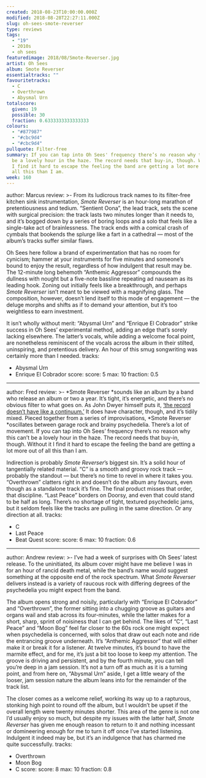 ```yaml
---
created: 2018-08-23T10:00:00.000Z
modified: 2018-08-28T22:27:11.000Z
slug: oh-sees-smote-reverser
type: reviews
tags:
  - "19"
  - 2010s
  - oh sees
featuredimage: 2018/08/Smote-Reverser.jpg
artist: Oh Sees
album: Smote Reverser
essentialtracks: ""
favouritetracks:
  - C
  - Overthrown
  - Abysmal Urn
totalscore:
  given: 19
  possible: 30
  fraction: 0.6333333333333333
colours:
  - "#877987"
  - "#cbc9d4"
  - "#cbc9d4"
pullquote: Filter-free
summary: If you can tap into Oh Sees' frequency there’s no reason why this can’t
  be a lovely hour in the haze. The record needs that buy-in, though. Without it
  I find it hard to escape the feeling the band are getting a lot more out of
  all this than I am.
week: 160
---
```

author: Marcus
review: >-
  From its ludicrous track names to its filter-free kitchen sink
  instrumentation, *Smote Reverser* is an hour-long marathon of pretentiousness
  and tedium. “Sentient Oona”, the lead track, sets the scene with surgical
  precision: the track lasts two minutes longer than it needs to, and it’s
  bogged down by a series of boring loops and a solo that feels like a
  single-take act of brainlessness. The track ends with a comical crash of
  cymbals that bookends the splurge like a fart in a cathedral — most of the
  album’s tracks suffer similar flaws.

  Oh Sees here follow a brand of experimentation that has no room for cynicism; hammer at your instruments for five minutes and someone’s bound to enjoy the result, regardless of how indulgent that result may be. The 12-minute long behemoth “Anthemic Aggressor” compounds the dullness with nought but a five-note bassline repeating ad nauseam as its leading hook. Zoning out initially feels like a breakthrough, and perhaps *Smote Reverser* isn’t meant to be viewed with a magnifying glass. The composition, however, doesn’t lend itself to this mode of engagement — the deluge morphs and shifts as if to demand your attention, but it’s too weightless to earn investment.

  It isn’t wholly without merit: “Abysmal Urn” and “Enrique El Cobrador” strike success in Oh Sees’ experimental method, adding an edge that’s sorely lacking elsewhere. The latter’s vocals, while adding a welcome focal point, are nonetheless reminiscent of the vocals across the album in their stilted, uninspiring, and pretentious delivery. An hour of this smug songwriting was certainly more than I needed.
tracks:
  - Abysmal Urn
  - ­­Enrique El Cobrador
score:
  score: 5
  max: 10
  fraction: 0.5
---
author: Fred
review: >-
  *Smote Reverser *sounds like an album by a band who release an album or two a
  year. It’s tight, it’s energetic, and there’s no obvious filter to what goes
  on. As John Dwyer himself puts it, [‘the record doesn’t have like a
  continuum.’](<https://www.billboard.com/articles/columns/rock/8468833/oh-sees-smote-reverser-interview>)
  It does have character, though, and it’s tidily mixed. Pieced together from a
  series of improvisations, *Smote Reverser *oscillates between garage rock and
  brainy psychedelia. There’s a lot of movement. If you can tap into Oh Sees’
  frequency there’s no reason why this can’t be a lovely hour in the haze. The
  record needs that buy-in, though. Without it I find it hard to escape the
  feeling the band are getting a lot more out of all this than I am.

  Indirection is probably *Smote Reverser*’s biggest sin. It’s a solid hour of tangentially related material. “C” is a smooth and groovy rock track — probably the standout — but there’s no time to revel in where it takes you. “Overthrown” clatters right in and doesn’t do the album any favours, even though as a standalone track it’s fine. The final product misses that order, that discipline. “Last Peace” borders on Doorsy, and even that could stand to be half as long. There’s no shortage of tight, textured psychedelic jams, but it seldom feels like the tracks are pulling in the same direction. Or any direction at all.
tracks:
  - C
  - ­­Last Peace
  - ­­Beat Quest
score:
  score: 6
  max: 10
  fraction: 0.6
---
author: Andrew
review: >-
  I’ve had a week of surprises with Oh Sees’ latest release. To the uninitiated,
  its album cover might have me believe I was in for an hour of rancid death
  metal, while the band’s name would suggest something at the opposite end of
  the rock spectrum. What *Smote Reverser* delivers instead is a variety of
  raucous rock with differing degrees of the psychedelia you might expect from
  the band.

  The album opens strong and noisily, particularly with “Enrique El Cobrador” and “Overthrown”, the former sitting into a chugging groove as guitars and organs wail and stab across its four-minutes, while the latter makes for a short, sharp, sprint of noisiness that I can get behind. The likes of “C“, “Last Peace” and “Moon Bog” feel far closer to the 60s rock one might expect when psychedelia is concerned, with solos that draw out each note and ride the entrancing groove underneath. It’s “Anthemic Aggressor” that will either make it or break it for a listener. At twelve minutes, it’s bound to have the marmite effect, and for me, it’s just a bit too loose to keep my attention. The groove is driving and persistent, and by the fourth minute, you can tell you’re deep in a jam session. It’s not a turn off as much as it is a turning point, and from here on, “Abysmal Urn” aside, I get a little weary of the looser, jam session nature the album leans into for the remainder of the track list.

  The closer comes as a welcome relief, working its way up to a rapturous, stonking high point to round off the album, but I wouldn’t be upset if the overall length were twenty minutes shorter. This area of the genre is not one I’d usually enjoy so much, but despite my issues with the latter half, *Smote Reverser* has given me enough reason to return to it and nothing incessant or domineering enough for me to turn it off once I’ve started listening. Indulgent it indeed may be, but it’s an indulgence that has charmed me quite successfully.
tracks:
  - Overthrown
  - ­­Moon Bog
  - ­­C
score:
  score: 8
  max: 10
  fraction: 0.8
